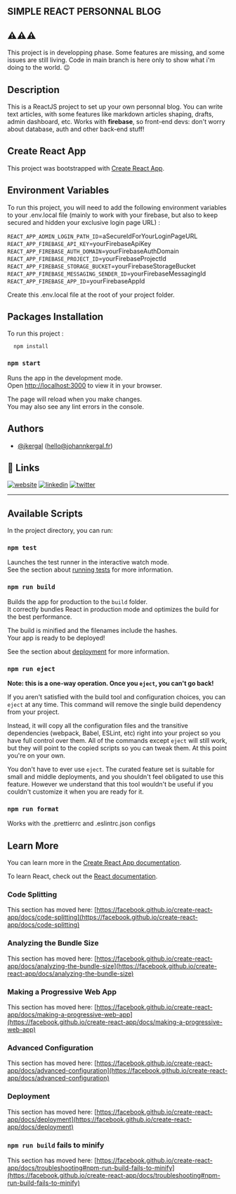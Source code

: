 ## SIMPLE REACT PERSONNAL BLOG

## ⚠️⚠️⚠️

This project is in developping phase. Some features are missing, and some issues are still living.
Code in main branch is here only to show what i'm doing to the world. 😉

## Description

This is a ReactJS project to set up your own personnal blog. You can write text articles, with some features like markdown articles shaping, drafts, admin dashboard, etc.
Works with **firebase**, so front-end devs: don't worry about database, auth and other back-end stuff!

## Create React App

This project was bootstrapped with [Create React App](https://github.com/facebook/create-react-app).

## Environment Variables

To run this project, you will need to add the following environment variables to your .env.local file (mainly to work with your firebase, but also to keep secured and hidden your exclusive login page URL) :

`REACT_APP_ADMIN_LOGIN_PATH_ID`=aSecureIdForYourLoginPageURL
`REACT_APP_FIREBASE_API_KEY`=yourFirebaseApiKey
`REACT_APP_FIREBASE_AUTH_DOMAIN`=yourFirebaseAuthDomain
`REACT_APP_FIREBASE_PROJECT_ID`=yourFirebaseProjectId
`REACT_APP_FIREBASE_STORAGE_BUCKET`=yourFirebaseStorageBucket
`REACT_APP_FIREBASE_MESSAGING_SENDER_ID`=yourFirebaseMessagingId
`REACT_APP_FIREBASE_APP_ID`=yourFirebaseAppId

Create this .env.local file at the root of your project folder.

## Packages Installation

To run this project :

```packages installation
  npm install
```

### `npm start`

Runs the app in the development mode.\
Open [http://localhost:3000](http://localhost:3000) to view it in your browser.

The page will reload when you make changes.\
You may also see any lint errors in the console.

## Authors

-   [@jkergal](https://github.com/jkergal) (hello@johannkergal.fr)

## 🔗 Links

[![website](https://img.shields.io/badge/my_website-000?style=for-the-badge&logo=ko-fi&logoColor=white)](https://johannkergal.fr/)
[![linkedin](https://img.shields.io/badge/linkedin-0A66C2?style=for-the-badge&logo=linkedin&logoColor=white)](https://www.linkedin.com/in/johannkergal)
[![twitter](https://img.shields.io/badge/twitter-1DA1F2?style=for-the-badge&logo=twitter&logoColor=white)](https://twitter.com/zetyd)

---

## Available Scripts

In the project directory, you can run:

### `npm test`

Launches the test runner in the interactive watch mode.\
See the section about [running tests](https://facebook.github.io/create-react-app/docs/running-tests) for more information.

### `npm run build`

Builds the app for production to the `build` folder.\
It correctly bundles React in production mode and optimizes the build for the best performance.

The build is minified and the filenames include the hashes.\
Your app is ready to be deployed!

See the section about [deployment](https://facebook.github.io/create-react-app/docs/deployment) for more information.

### `npm run eject`

**Note: this is a one-way operation. Once you `eject`, you can't go back!**

If you aren't satisfied with the build tool and configuration choices, you can `eject` at any time. This command will remove the single build dependency from your project.

Instead, it will copy all the configuration files and the transitive dependencies (webpack, Babel, ESLint, etc) right into your project so you have full control over them. All of the commands except `eject` will still work, but they will point to the copied scripts so you can tweak them. At this point you're on your own.

You don't have to ever use `eject`. The curated feature set is suitable for small and middle deployments, and you shouldn't feel obligated to use this feature. However we understand that this tool wouldn't be useful if you couldn't customize it when you are ready for it.

### `npm run format`

Works with the .prettierrc and .eslintrc.json configs

## Learn More

You can learn more in the [Create React App documentation](https://facebook.github.io/create-react-app/docs/getting-started).

To learn React, check out the [React documentation](https://reactjs.org/).

### Code Splitting

This section has moved here: [https://facebook.github.io/create-react-app/docs/code-splitting](https://facebook.github.io/create-react-app/docs/code-splitting)

### Analyzing the Bundle Size

This section has moved here: [https://facebook.github.io/create-react-app/docs/analyzing-the-bundle-size](https://facebook.github.io/create-react-app/docs/analyzing-the-bundle-size)

### Making a Progressive Web App

This section has moved here: [https://facebook.github.io/create-react-app/docs/making-a-progressive-web-app](https://facebook.github.io/create-react-app/docs/making-a-progressive-web-app)

### Advanced Configuration

This section has moved here: [https://facebook.github.io/create-react-app/docs/advanced-configuration](https://facebook.github.io/create-react-app/docs/advanced-configuration)

### Deployment

This section has moved here: [https://facebook.github.io/create-react-app/docs/deployment](https://facebook.github.io/create-react-app/docs/deployment)

### `npm run build` fails to minify

This section has moved here: [https://facebook.github.io/create-react-app/docs/troubleshooting#npm-run-build-fails-to-minify](https://facebook.github.io/create-react-app/docs/troubleshooting#npm-run-build-fails-to-minify)
